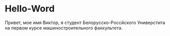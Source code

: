# Hello-Word
Привет, мое имя Виктор, я студент Белорусско-Россйского Универстита на первом курсе машиностроительного факкультета.
